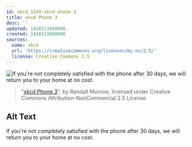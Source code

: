 ```yaml
---
id: xkcd.1549-xkcd-phone-3
title: xkcd Phone 3
desc: ''
updated: 1436511600000
created: 1436511600000
sources:
  name: xkcd
  url: 'https://creativecommons.org/licenses/by-nc/2.5/'
  license: Creative Commons 2.5
---
```

![If you're not completely satisfied with the phone after 30 days, we will return you to your home at no cost.](https://imgs.xkcd.com/comics/xkcd_phone_3.png)
> "[xkcd Phone 3](https://xkcd.com/1549/)", by Randall Munroe, licensed under Creative Commons Attribution-NonCommercial 2.5 License

## Alt Text
If you're not completely satisfied with the phone after 30 days, we will return you to your home at no cost.
